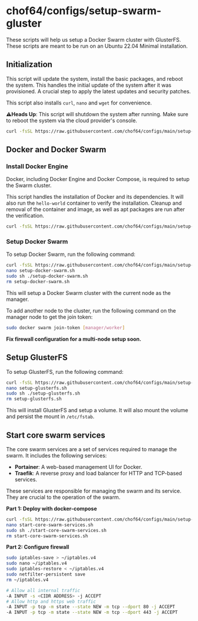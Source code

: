 # chof64/configs/setup-swarm-gluster

These scripts will help us setup a Docker Swarm cluster with GlusterFS. These
scripts are meant to be run on an Ubuntu 22.04 Minimal installation.

## Initialization

This script will update the system, install the basic packages, and reboot the
system. This handles the initial update of the system after it was provisioned.
A crucial step to apply the latest updates and security patches.

This script also installs `curl`, `nano` and `wget` for convenience.

**⚠️Heads Up**: This script will shutdown the system after running. Make sure to
reboot the system via the cloud provider's console.

```bash
curl -fsSL https://raw.githubusercontent.com/chof64/configs/main/setup-swarm-gluster/initialization.sh | sudo sh
```

## Docker and Docker Swarm

### Install Docker Engine

Docker, including Docker Engine and Docker Compose, is required to setup the
Swarm cluster.

This script handles the installation of Docker and its dependencies. It will
also run the `hello-world` container to verify the installation. Cleanup and
removal of the container and image, as well as apt packages are
run after the verification.

```bash
curl -fsSL https://raw.githubusercontent.com/chof64/configs/main/setup-swarm-gluster/install-docker-engine.sh | sudo sh
```

### Setup Docker Swarm

To setup Docker Swarm, run the following command:

```bash
curl -fsSL https://raw.githubusercontent.com/chof64/configs/main/setup-swarm-gluster/setup-docker-swarm.sh > setup-docker-swarm.sh
nano setup-docker-swarm.sh
sudo sh ./setup-docker-swarm.sh
rm setup-docker-swarm.sh
```

This will setup a Docker Swarm cluster with the current node as the manager.

To add another node to the cluster, run the following command on the
manager node to get the join token:

```bash
sudo docker swarm join-token [manager/worker]
```

**Fix firewall configuration for a multi-node setup soon.**

## Setup GlusterFS

To setup GlusterFS, run the following command:

```bash
curl -fsSL https://raw.githubusercontent.com/chof64/configs/main/setup-swarm-gluster/setup-glusterfs.sh > setup-glusterfs.sh
nano setup-glusterfs.sh
sudo sh ./setup-glusterfs.sh
rm setup-glusterfs.sh
```

This will install GlusterFS and setup a volume. It will also mount the volume
and persist the mount in `/etc/fstab`.

## Start core swarm services

The core swarm services are a set of services required to manage the swarm. It
includes the following services:

- **Portainer**: A web-based management UI for Docker.
- **Traefik**: A reverse proxy and load balancer for HTTP and TCP-based services.

These services are responsible for managing the swarm and its service. They are
crucial to the operation of the swarm.

**Part 1: Deploy with docker-compose**

```bash
curl -fsSL https://raw.githubusercontent.com/chof64/configs/main/setup-swarm-gluster/start-core-swarm-services.sh > start-core-swarm-services.sh
nano start-core-swarm-services.sh
sudo sh ./start-core-swarm-services.sh
rm start-core-swarm-services.sh
```

**Part 2: Configure firewall**

```bash
sudo iptables-save > ~/iptables.v4
sudo nano ~/iptables.v4
sudo iptables-restore < ~/iptables.v4
sudo netfilter-persistent save
rm ~/iptables.v4
```

```bash
# Allow all internal traffic
-A INPUT -s <CIDR ADDRESS> -j ACCEPT
# Allow http and https web traffic
-A INPUT -p tcp -m state --state NEW -m tcp --dport 80 -j ACCEPT
-A INPUT -p tcp -m state --state NEW -m tcp --dport 443 -j ACCEPT
```
